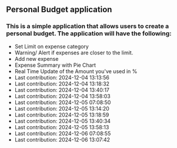 ## Personal Budget application

### This is a simple application that allows users to create a personal budget. The application will have the following:

- Set Limit on expense category
- Warning/ Alert if expenses are closer to the limit.
- Add new expense
- Expense Summary with Pie Chart
- Real Time Update of the Amount you've used in %
- Last contribution: 2024-12-04 13:13:56
- Last contribution: 2024-12-04 13:18:32
- Last contribution: 2024-12-04 13:40:17
- Last contribution: 2024-12-04 13:58:03
- Last contribution: 2024-12-05 07:08:50
- Last contribution: 2024-12-05 13:14:20
- Last contribution: 2024-12-05 13:18:59
- Last contribution: 2024-12-05 13:40:34
- Last contribution: 2024-12-05 13:58:13
- Last contribution: 2024-12-06 07:08:55
- Last contribution: 2024-12-06 13:07:42
